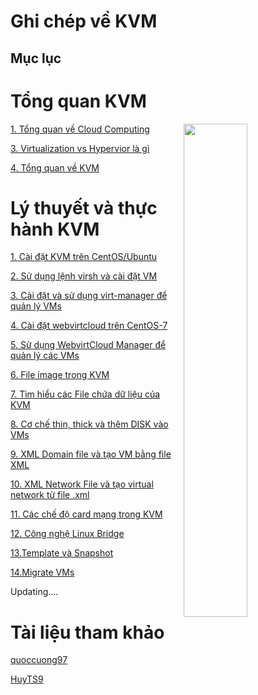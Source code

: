 # Ghi chép về KVM
 

 
<h2>Mục lục</h2>

<h1>Tổng quan KVM</h1>

<img src= https://i.imgur.com/wC1TK1D.png align=right width=45%>

[1. Tổng quan về Cloud Computing ](docs/01_Cloud_Computing.md)



[3. Virtualization vs Hypervior là gì](docs/03_Virtualization_vs_Hypervisor.md)

[4. Tổng quan về KVM](docs/04_KVM_Overview.md)

<h1>Lý thuyết và thực hành KVM </h1>

[1. Cài đặt KVM trên CentOS/Ubuntu](docs/05_Install_KVM_centOS_Ubuntu.md)

[2. Sử dụng lệnh virsh và cài đặt VM](docs/06_command_virsh_install_VMs.md)

[3. Cài đặt và sử dụng virt-manager để quản lý VMs](docs/07_Using_Virt_Manager_VMs.md)

[4. Cài đặt webvirtcloud trên CentOS-7](docs/08_Install_Webvirtcloud.md)

[5. Sử dụng WebvirtCloud Manager để quản lý các VMs](docs/09_Using_webvirtcloud_in_VMs.md)

[6. File image trong KVM](docs/10_Images.md)

[7. Tìm hiểu các File chứa dữ liệu của KVM](docs/11_File_data_in_KVM.md)

[8. Cơ chế thin, thick và thêm DISK vào VMs](docs/12_Thin_thick_cre_DISK.md)

[9. XML Domain file và tạo VM bằng file XML](docs/13_XML_Domain_file_cre_VM.md)

[10. XML Network File và tạo virtual network từ file .xml](docs/14_XML_Network_cre_Virtual_network.md)

[11. Các chế độ card mạng trong KVM](docs/15_Network_Mode.md)

[12. Công nghệ Linux Bridge ](docs/16_Linux_Bridge.md)

[13.Template và Snapshot](docs/17_Template_and_Snapshot.md)

[14.Migrate VMs](docs/18_Migrate.md)

Updating....

<h1>Tài liệu tham khảo </h1>

[quoccuong97](https://github.com/QuocCuong97/KVM)

[HuyTS9](https://github.com/huydv398/Ghichep-KVM)
